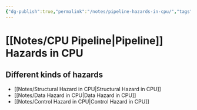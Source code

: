 ```yaml
---
{"dg-publish":true,"permalink":"/notes/pipeline-hazards-in-cpu/","tags":[null]}
---
```




# [[Notes/CPU Pipeline\|Pipeline]] Hazards in CPU

## Different kinds of hazards
- [[Notes/Structural Hazard in CPU\|Structural Hazard in CPU]]
- [[Notes/Data Hazard in CPU\|Data Hazard in CPU]]
- [[Notes/Control Hazard in CPU\|Control Hazard in CPU]]